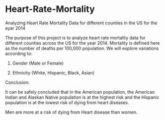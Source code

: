 # Heart-Rate-Mortality
Analyzing Heart Rate Mortality Data for different counties in the US for the eyar 2014

The purpose of this project is to analyze heart rate mortality data for different counties across the US for the year 2014. Mortality is defined here as the number of deaths per 100,000 population. We will explore variations according to:

1. Gender (Male or Female)

2. Ethnicity (White, Hispanic, Black, Asian)

Conclusion:

It can be safely concluded that in the American population, the American Indian and Alaskan Native population is at the highest risk and the Hispanic population is at the lowest risk of dying from heart diseases.

Men are more at a risk of dying from Heart disease than women.
